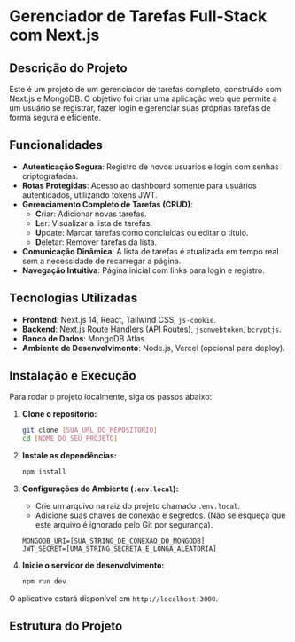 # Gerenciador de Tarefas Full-Stack com Next.js

## Descrição do Projeto

Este é um projeto de um gerenciador de tarefas completo, construído com Next.js e MongoDB. O objetivo foi criar uma aplicação web que permite a um usuário se registrar, fazer login e gerenciar suas próprias tarefas de forma segura e eficiente.

## Funcionalidades

* **Autenticação Segura**: Registro de novos usuários e login com senhas criptografadas.
* **Rotas Protegidas**: Acesso ao dashboard somente para usuários autenticados, utilizando tokens JWT.
* **Gerenciamento Completo de Tarefas (CRUD)**:
    * **C**riar: Adicionar novas tarefas.
    * **L**er: Visualizar a lista de tarefas.
    * **U**pdate: Marcar tarefas como concluídas ou editar o título.
    * **D**eletar: Remover tarefas da lista.
* **Comunicação Dinâmica**: A lista de tarefas é atualizada em tempo real sem a necessidade de recarregar a página.
* **Navegação Intuitiva**: Página inicial com links para login e registro.

## Tecnologias Utilizadas

* **Frontend**: Next.js 14, React, Tailwind CSS, `js-cookie`.
* **Backend**: Next.js Route Handlers (API Routes), `jsonwebtoken`, `bcryptjs`.
* **Banco de Dados**: MongoDB Atlas.
* **Ambiente de Desenvolvimento**: Node.js, Vercel (opcional para deploy).

## Instalação e Execução

Para rodar o projeto localmente, siga os passos abaixo:

1.  **Clone o repositório:**
    ```bash
    git clone [SUA_URL_DO_REPOSITORIO]
    cd [NOME_DO_SEU_PROJETO]
    ```

2.  **Instale as dependências:**
    ```bash
    npm install
    ```

3.  **Configurações do Ambiente (`.env.local`):**
    * Crie um arquivo na raiz do projeto chamado `.env.local`.
    * Adicione suas chaves de conexão e segredos. (Não se esqueça que este arquivo é ignorado pelo Git por segurança).
    ```env
    MONGODB_URI=[SUA_STRING_DE_CONEXAO_DO_MONGODB]
    JWT_SECRET=[UMA_STRING_SECRETA_E_LONGA_ALEATORIA]
    ```

4.  **Inicie o servidor de desenvolvimento:**
    ```bash
    npm run dev
    ```

O aplicativo estará disponível em `http://localhost:3000`.

## Estrutura do Projeto